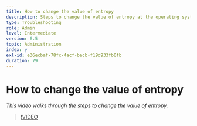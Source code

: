 ```yaml
---
title: How to change the value of entropy
description: Steps to change the value of entropy at the operating system level
type: Troubleshooting
role: Admin
level: Intermediate
version: 6.5
topic: Administration
index: y
exl-id: e36ecbaf-78fc-4acf-bacb-f19d933fb0fb
duration: 79
---
```

# How to change the value of entropy

*This video walks through the steps to change the value of entropy.*

>[!VIDEO](https://video.tv.adobe.com/v/335494?quality=12&learn=on)
